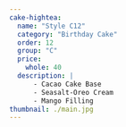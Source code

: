 ```yaml
---
cake-hightea:
  name: "Style C12"
  category: "Birthday Cake"
  order: 12
  group: "C"
  price:
    whole: 40
  description: |
      - Cacao Cake Base
      - Seasalt-Oreo Cream
      - Mango Filling
thumbnail: ./main.jpg
---
```

